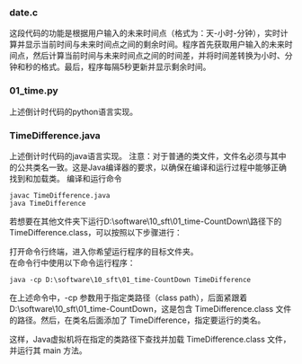 ### date.c

这段代码的功能是根据用户输入的未来时间点（格式为：天-小时-分钟），实时计算并显示当前时间与未来时间点之间的剩余时间。程序首先获取用户输入的未来时间点，然后计算当前时间与未来时间点之间的时间差，并将时间差转换为小时、分钟和秒的格式。最后，程序每隔5秒更新并显示剩余时间。

### 01_time.py
上述倒计时代码的python语言实现。

### TimeDifference.java
上述倒计时代码的java语言实现。
注意：对于普通的类文件，文件名必须与其中的公共类名一致。这是Java编译器的要求，以确保在编译和运行过程中能够正确找到和加载类。
编译和运行命令
```
javac TimeDifference.java
java TimeDifference
```

若想要在其他文件夹下运行D:\software\10_sft\01_time-CountDown\路径下的TimeDifference.class，可以按照以下步骤进行：  

打开命令行终端，进入你希望运行程序的目标文件夹。  
在命令行中使用以下命令运行程序：  
```
java -cp D:\software\10_sft\01_time-CountDown TimeDifference
```
在上述命令中，-cp 参数用于指定类路径（class path），后面紧跟着 D:\software\10_sft\01_time-CountDown，这是包含 TimeDifference.class 文件的路径。然后，在类名后面添加了 TimeDifference，指定要运行的类名。  

这样，Java虚拟机将在指定的类路径下查找并加载 TimeDifference.class 文件，并运行其 main 方法。  
